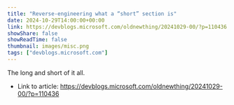 ```yaml
---
title: "Reverse-engineering what a “short” section is"
date: 2024-10-29T14:00:00+00:00
link: https://devblogs.microsoft.com/oldnewthing/20241029-00/?p=110436
showShare: false
showReadTime: false
thumbnail: images/misc.png
tags: ["devblogs.microsoft.com"]
---
```

The long and short of it all.

- Link to article: https://devblogs.microsoft.com/oldnewthing/20241029-00/?p=110436